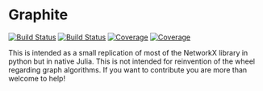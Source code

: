 # Graphite

[![Build Status](https://travis-ci.com/yisrael-haber/Graphite.jl.svg?branch=main)](https://travis-ci.com/yisrael-haber/Graphite.jl)
[![Build Status](https://ci.appveyor.com/api/projects/status/github/yisrael-haber/Graphite.jl?svg=true)](https://ci.appveyor.com/project/yisrael-haber/Graphite-jl)
[![Coverage](https://codecov.io/gh/yisrael-haber/Graphite.jl/branch/main/graph/badge.svg)](https://codecov.io/gh/yisrael-haber/Graphite.jl)
[![Coverage](https://coveralls.io/repos/github/yisrael-haber/Graphite.jl/badge.svg?branch=main)](https://coveralls.io/github/yisrael-haber/Graphite.jl?branch=main)

This is intended as a small replication of most of the NetworkX library in python but in native Julia.
This is not intended for reinvention of the wheel regarding graph algorithms. 
If you want to contribute you are more than welcome to help!